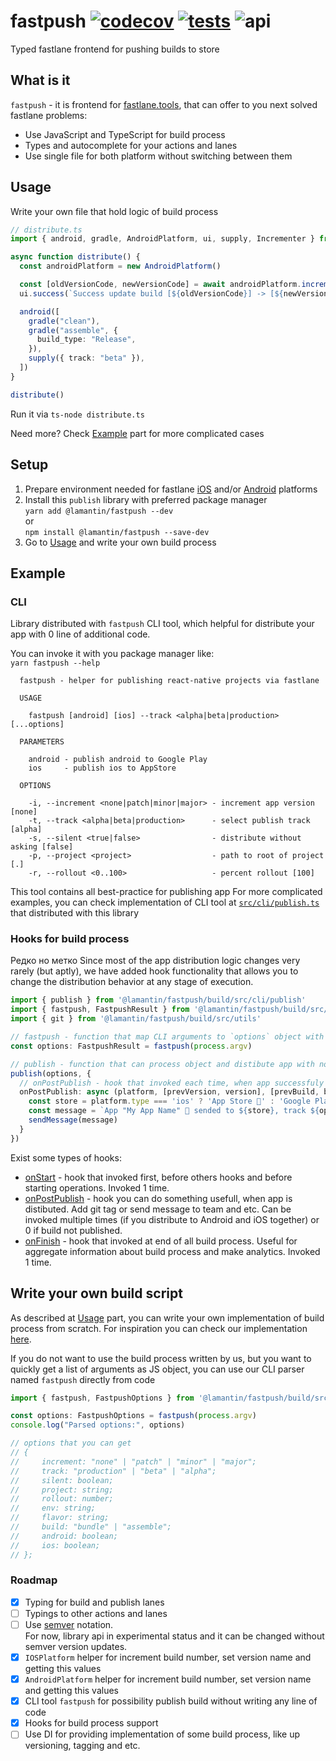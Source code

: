 # fastpush [![codecov](https://codecov.io/gh/lamantin-group/publish/branch/master/graph/badge.svg)](https://codecov.io/gh/lamantin-group/publish) [![tests](https://github.com/lamantin-group/publish/workflows/tests/badge.svg)](https://github.com/lamantin-group/publish/actions?query=workflow%3Atests) ![api](https://img.shields.io/badge/api-experimental-orange.svg)

Typed fastlane frontend for pushing builds to store

## What is it
`fastpush` - it is frontend for [fastlane.tools](https://fastlane.tools/), that can offer to you next solved fastlane problems:

* Use JavaScript and TypeScript for build process
* Types and autocomplete for your actions and lanes
* Use single file for both platform without switching between them

## Usage

Write your own file that hold logic of build process

```ts
// distribute.ts
import { android, gradle, AndroidPlatform, ui, supply, Incrementer } from "@lamantin/fastpush"

async function distribute() {
  const androidPlatform = new AndroidPlatform()

  const [oldVersionCode, newVersionCode] = await androidPlatform.incrementVersionCode()
  ui.success(`Success update build [${oldVersionCode}] -> [${newVersionCode}]`)

  android([
    gradle("clean"),
    gradle("assemble", {
      build_type: "Release",
    }),
    supply({ track: "beta" }),
  ])
}

distribute()
```

Run it via `ts-node distribute.ts`

Need more? Check [Example](https://github.com/lamantin-group/fastpush#example) part for more complicated cases

## Setup

1. Prepare environment needed for fastlane [iOS](https://docs.fastlane.tools/getting-started/ios/setup/) and/or [Android](https://docs.fastlane.tools/getting-started/ios/setup/) platforms
2. Install this `publish` library with preferred package manager\
`yarn add @lamantin/fastpush --dev`\
or\
`npm install @lamantin/fastpush --save-dev`
3. Go to [Usage](https://github.com/lamantin-group/publish#usage) and write your own build process

## Example
### CLI
Library distributed with `fastpush` CLI tool, which helpful for distribute your app with 0 line of additional code.

You can invoke it with you package manager like: \
`yarn fastpush --help `

```
  fastpush - helper for publishing react-native projects via fastlane

  USAGE

    fastpush [android] [ios] --track <alpha|beta|production> [...options]

  PARAMETERS

    android - publish android to Google Play
    ios     - publish ios to AppStore       

  OPTIONS

    -i, --increment <none|patch|minor|major> - increment app version [none]     
    -t, --track <alpha|beta|production>      - select publish track [alpha]     
    -s, --silent <true|false>                - distribute without asking [false]
    -p, --project <project>                  - path to root of project [.]      
    -r, --rollout <0..100>                   - percent rollout [100]            
```

This tool contains all best-practice for publishing app 
For more complicated examples, you can check implementation of CLI tool at [`src/cli/publish.ts`](https://github.com/lamantin-group/publish/blob/master/src/cli/publish.ts) that distributed with this library


### Hooks for build process

Редко но метко
Since most of the app distribution logic changes very rarely (but aptly), we have added hook functionality that allows you to change the distribution behavior at any stage of execution.

```ts
import { publish } from '@lamantin/fastpush/build/src/cli/publish'
import { fastpush, FastpushResult } from '@lamantin/fastpush/build/src/cli/fastpush'
import { git } from '@lamantin/fastpush/build/src/utils'

// fastpush - function that map CLI arguments to `options` object with parameters
const options: FastpushResult = fastpush(process.argv)

// publish - function that can process object and distibute app with no effort.
publish(options, {
  // onPostPublish - hook that invoked each time, when app successfuly distibuted
  onPostPublish: async (platform, [prevVersion, version], [prevBuild, build]) => {
    const store = platform.type === 'ios' ? 'App Store 🍏' : 'Google Play 🤖'
    const message = `App "My App Name" 🌈 sended to ${store}, track ${options.track.toUpperCase()}.\n Version: ${tag}`
    sendMessage(message)    
  }
})
```
Exist some types of hooks:

  * [onStart](https://github.com/lamantin-group/publish/blob/019d6765a6d4fc500a9218927b79ce5c21ab7b69/src/cli/publish.ts#L17) - hook that invoked first, before others hooks and before starting operations. Invoked 1 time.
  * [onPostPublish](https://github.com/lamantin-group/publish/blob/019d6765a6d4fc500a9218927b79ce5c21ab7b69/src/cli/publish.ts#L50) - hook you can do something usefull, when app is distibuted. Add git tag or send message to team and etc. Can be invoked multiple times (if you distribute to Android and iOS together) or 0 if build not published.
  * [onFinish](https://github.com/lamantin-group/publish/blob/019d6765a6d4fc500a9218927b79ce5c21ab7b69/src/cli/publish.ts#L16) - hook that invoked at end of all build process. Useful for aggregate information about build process and make analytics. Invoked 1 time.

## Write your own build script
As described at [Usage](https://github.com/lamantin-group/fastpush#usage) part, you can write your own implementation of build process from scratch. For inspiration you can check our implementation [here](https://github.com/lamantin-group/publish/blob/019d6765a6d4fc500a9218927b79ce5c21ab7b69/src/cli/publish.ts#L100-L101). 

If you do not want to use the build process written by us, but you want to quickly get a list of arguments as JS object, you can use our CLI parser named `fastpush` directly from code
```ts
import { fastpush, FastpushOptions } from '@lamantin/fastpush/build/src/cli/fastpush'

const options: FastpushOptions = fastpush(process.argv)
console.log("Parsed options:", options)

// options that you can get
// {
//     increment: "none" | "patch" | "minor" | "major";
//     track: "production" | "beta" | "alpha";
//     silent: boolean;
//     project: string;
//     rollout: number;
//     env: string;
//     flavor: string;
//     build: "bundle" | "assemble";
//     android: boolean;
//     ios: boolean;
// };
```

### Roadmap
- [x] Typing for build and publish lanes
- [ ] Typings to other actions and lanes
- [ ] Use [semver](https://semver.org/) notation. \
For now, library api in experimental status and it can be changed without semver version updates.
- [x] `IOSPlatform` helper for increment build number, set version name and getting this values
- [x] `AndroidPlatform` helper for increment build number, set version name and getting this values
- [x] CLI tool `fastpush` for possibility publish build without writing any line of code
- [x] Hooks for build process support
- [ ] Use DI for providing implementation of some build process, like up versioning, tagging and etc.